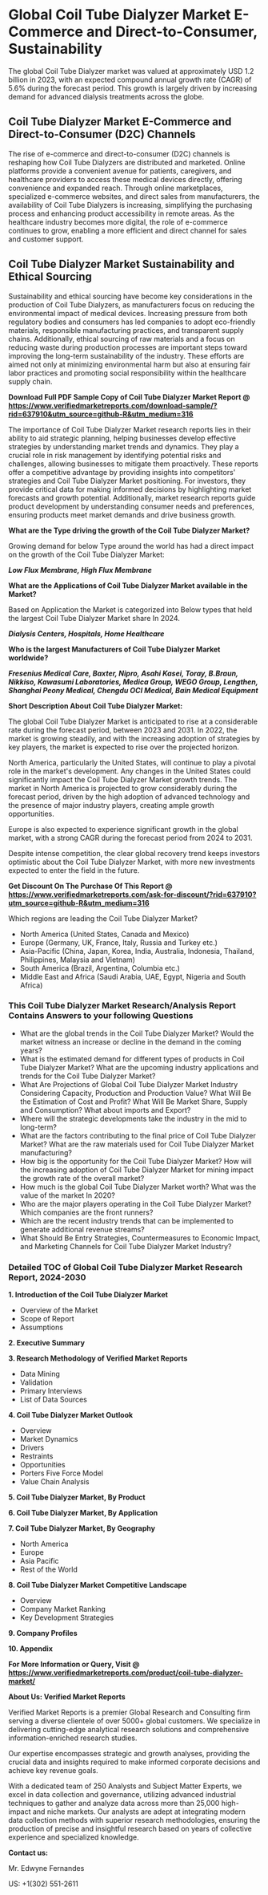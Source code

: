 <h1>Global Coil Tube Dialyzer Market E-Commerce and Direct-to-Consumer, Sustainability</h1><p class=""><p>The global Coil Tube Dialyzer market was valued at approximately USD 1.2 billion in 2023, with an expected compound annual growth rate (CAGR) of 5.6% during the forecast period. This growth is largely driven by increasing demand for advanced dialysis treatments across the globe.</p><h2>Coil Tube Dialyzer Market E-Commerce and Direct-to-Consumer (D2C) Channels</h2><p>The rise of e-commerce and direct-to-consumer (D2C) channels is reshaping how Coil Tube Dialyzers are distributed and marketed. Online platforms provide a convenient avenue for patients, caregivers, and healthcare providers to access these medical devices directly, offering convenience and expanded reach. Through online marketplaces, specialized e-commerce websites, and direct sales from manufacturers, the availability of Coil Tube Dialyzers is increasing, simplifying the purchasing process and enhancing product accessibility in remote areas. As the healthcare industry becomes more digital, the role of e-commerce continues to grow, enabling a more efficient and direct channel for sales and customer support.</p><h2>Coil Tube Dialyzer Market Sustainability and Ethical Sourcing</h2><p>Sustainability and ethical sourcing have become key considerations in the production of Coil Tube Dialyzers, as manufacturers focus on reducing the environmental impact of medical devices. Increasing pressure from both regulatory bodies and consumers has led companies to adopt eco-friendly materials, responsible manufacturing practices, and transparent supply chains. Additionally, ethical sourcing of raw materials and a focus on reducing waste during production processes are important steps toward improving the long-term sustainability of the industry. These efforts are aimed not only at minimizing environmental harm but also at ensuring fair labor practices and promoting social responsibility within the healthcare supply chain.</p></p><p class=""><strong>Download Full PDF Sample Copy of Coil Tube Dialyzer Market Report @ <a href="https://www.verifiedmarketreports.com/download-sample/?rid=637910&utm_source=github-R&utm_medium=316" target="_blank">https://www.verifiedmarketreports.com/download-sample/?rid=637910&utm_source=github-R&utm_medium=316</a></strong></p><p>The importance of&nbsp;Coil Tube Dialyzer Market research reports lies in their ability to aid strategic planning, helping businesses develop effective strategies by understanding market trends and dynamics. They play a crucial role in risk management by identifying potential risks and challenges, allowing businesses to mitigate them proactively. These reports offer a competitive advantage by providing insights into competitors' strategies and Coil Tube Dialyzer Market positioning. For investors, they provide critical data for making informed decisions by highlighting market forecasts and growth potential. Additionally, market research reports guide product development by understanding consumer needs and preferences, ensuring products meet market demands and drive business growth.</p><p><strong>What are the&nbsp;Type driving the growth of the Coil Tube Dialyzer Market?</strong></p><p id="" class="">Growing demand for below Type around the world has had a direct impact on the growth of the Coil Tube Dialyzer Market:</p><p class=""><em><strong>Low Flux Membrane, High Flux Membrane</strong></em></p><p class=""><strong>What are the&nbsp;Applications&nbsp;of Coil Tube Dialyzer Market available in the Market?</strong></p><p id="" class="">Based on Application the Market is categorized into Below types that held the largest Coil Tube Dialyzer Market share In 2024.</p><p class=""><em><strong>Dialysis Centers, Hospitals, Home Healthcare</strong></em></p><p class=""><strong>Who is the largest Manufacturers of Coil Tube Dialyzer Market worldwide?</strong></p><p><em><strong>Fresenius Medical Care, Baxter, Nipro, Asahi Kasei, Toray, B.Braun, Nikkiso, Kawasumi Laboratories, Medica Group, WEGO Group, Lengthen, Shanghai Peony Medical, Chengdu OCI Medical, Bain Medical Equipment</strong></em></p><p id="" class=""><strong>Short Description About Coil Tube Dialyzer Market:</strong></p><p>The global Coil Tube Dialyzer Market is anticipated to rise at a considerable rate during the forecast period, between 2023 and 2031. In 2022, the market is growing steadily, and with the increasing adoption of strategies by key players, the market is expected to rise over the projected horizon.</p><p>North America, particularly the United States, will continue to play a pivotal role in the market's development. Any changes in the United States could significantly impact the Coil Tube Dialyzer Market growth trends. The market in North America is projected to grow considerably during the forecast period, driven by the high adoption of advanced technology and the presence of major industry players, creating ample growth opportunities.</p><p>Europe is also expected to experience significant growth in the global market, with a strong CAGR during the forecast period from 2024 to 2031.</p><p>Despite intense competition, the clear global recovery trend keeps investors optimistic about the Coil Tube Dialyzer Market, with more new investments expected to enter the field in the future.</p><p id="" class=""><strong>Get Discount On The Purchase Of This Report @ <a href="https://www.verifiedmarketreports.com/ask-for-discount/?rid=637910?utm_source=github-R&utm_medium=316" target="_blank">https://www.verifiedmarketreports.com/ask-for-discount/?rid=637910?utm_source=github-R&utm_medium=316</a></strong></p><p class="">Which regions are leading the Coil Tube Dialyzer Market?</p><ul><li>North America (United States, Canada and Mexico)</li><li>Europe (Germany, UK, France, Italy, Russia and Turkey etc.)</li><li>Asia-Pacific (China, Japan, Korea, India, Australia, Indonesia, Thailand, Philippines, Malaysia and Vietnam)</li><li>South America (Brazil, Argentina, Columbia etc.)</li><li>Middle East and Africa (Saudi Arabia, UAE, Egypt, Nigeria and South Africa)</li></ul><h3 id="" class="">This Coil Tube Dialyzer Market Research/Analysis Report Contains Answers to your following Questions</h3><ul><li>What are the global trends in the Coil Tube Dialyzer Market? Would the market witness an increase or decline in the demand in the coming years?</li><li>What is the estimated demand for different types of products in Coil Tube Dialyzer Market? What are the upcoming industry applications and trends for the Coil Tube Dialyzer Market?</li><li>What Are Projections of Global Coil Tube Dialyzer Market Industry Considering Capacity, Production and Production Value? What Will Be the Estimation of Cost and Profit? What Will Be Market Share, Supply and Consumption? What about imports and Export?</li><li>Where will the strategic developments take the industry in the mid to long-term?</li><li>What are the factors contributing to the final price of Coil Tube Dialyzer Market? What are the raw materials used for Coil Tube Dialyzer Market manufacturing?</li><li>How big is the opportunity for the Coil Tube Dialyzer Market? How will the increasing adoption of Coil Tube Dialyzer Market for mining impact the growth rate of the overall market?</li><li>How much is the global Coil Tube Dialyzer Market worth? What was the value of the market In 2020?</li><li>Who are the major players operating in the Coil Tube Dialyzer Market? Which companies are the front runners?</li><li>Which are the recent industry trends that can be implemented to generate additional revenue streams?</li><li>What Should Be Entry Strategies, Countermeasures to Economic Impact, and Marketing Channels for Coil Tube Dialyzer Market Industry?</li></ul><h3 id="" class="">Detailed TOC of Global Coil Tube Dialyzer Market Research Report, 2024-2030</h3><p id="" class=""><strong>1. Introduction of the Coil Tube Dialyzer Market</strong></p><ul><li>Overview of the Market</li><li>Scope of Report</li><li>Assumptions</li></ul><p id="" class=""><strong>2. Executive Summary</strong></p><p id="" class=""><strong>3. Research Methodology of Verified Market Reports</strong></p><ul><li>Data Mining</li><li>Validation</li><li>Primary Interviews</li><li>List of Data Sources</li></ul><p id="" class=""><strong>4. Coil Tube Dialyzer Market Outlook</strong></p><ul><li>Overview</li><li>Market Dynamics</li><li>Drivers</li><li>Restraints</li><li>Opportunities</li><li>Porters Five Force Model</li><li>Value Chain Analysis</li></ul><p id="" class=""><strong>5. Coil Tube Dialyzer Market, By Product</strong></p><p id="" class=""><strong>6. Coil Tube Dialyzer Market, By Application</strong></p><p id="" class=""><strong>7. Coil Tube Dialyzer Market, By Geography</strong></p><ul><li>North America</li><li>Europe</li><li>Asia Pacific</li><li>Rest of the World</li></ul><p id="" class=""><strong>8. Coil Tube Dialyzer Market Competitive Landscape</strong></p><ul><li>Overview</li><li>Company Market Ranking</li><li>Key Development Strategies</li></ul><p id="" class=""><strong>9. Company Profiles</strong></p><p id="" class=""><strong>10. Appendix</strong></p><p id="" class=""><strong>For More Information or Query, Visit @ <a href="https://www.verifiedmarketreports.com/product/coil-tube-dialyzer-market/" target="_blank">https://www.verifiedmarketreports.com/product/coil-tube-dialyzer-market/</a></strong></p><p id="" class=""><strong>About Us: Verified Market Reports</strong></p><p id="" class="">Verified Market Reports is a premier Global Research and Consulting firm serving a diverse clientele of over 5000+ global customers. We specialize in delivering cutting-edge analytical research solutions and comprehensive information-enriched research studies.</p><p id="" class="">Our expertise encompasses strategic and growth analyses, providing the crucial data and insights required to make informed corporate decisions and achieve key revenue goals.</p><p id="" class="">With a dedicated team of 250 Analysts and Subject Matter Experts, we excel in data collection and governance, utilizing advanced industrial techniques to gather and analyze data across more than 25,000 high-impact and niche markets. Our analysts are adept at integrating modern data collection methods with superior research methodologies, ensuring the production of precise and insightful research based on years of collective experience and specialized knowledge.</p><p id="" class=""><strong>Contact us:</strong></p><p id="" class="">Mr. Edwyne Fernandes</p><p id="" class="">US: +1(302) 551-2611</p>
